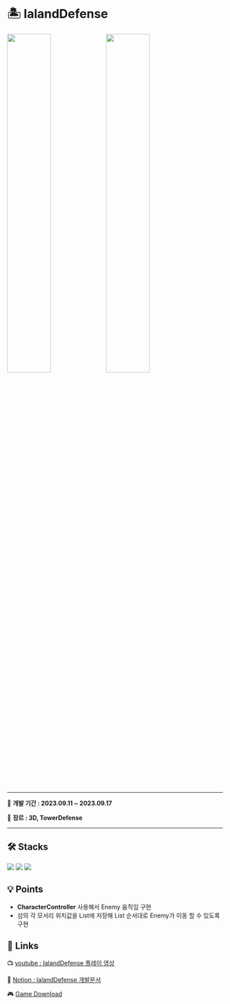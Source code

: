 # 🏝 IalandDefense
<div>
 <img src="https://github.com/LeeYuJoung/IslandDefense/blob/main/Intro_Image.png" width="45%">
 <img src="https://github.com/LeeYuJoung/IslandDefense/blob/main/InGame_Image.png" width="45%">
</div>

*** 
📅 **개발 기간 : 2023.09.11 ~ 2023.09.17**
 
📌 **장르 : 3D, TowerDefense**
***

## 🛠 Stacks
![](https://img.shields.io/badge/Windows-0078D6?style=for-the-badge&logo=windows&logoColor=white)
![](https://img.shields.io/badge/Unity-100000?style=for-the-badge&logo=unity&logoColor=white) 
![](https://img.shields.io/badge/C%23-239120?style=for-the-badge&logo=c-sharp&logoColor=white)

## 💡 Points
+ **CharacterController** 사용해서 Enemy 움직임 구현
+ 섬의 각 모서리 위치값을 List에 저장해 List 순서대로 Enemy가 이동 할 수 있도록 구현

## 🔗 Links
 📺 [youtube : IalandDefense 플레이 영상](https://youtu.be/Spuw6vd1zcg)
 
 📒 [Notion : IalandDefense 개발문서](https://www.notion.so/ISLAND-DEFENSE-b26a7bc5a7b34560ac348edfd0a2cf1d)

 🎮 [Game Download](https://drive.google.com/file/d/1CD7B87jdGnCyqZfPnj1Jb4VPl1XxYv4i/view)
